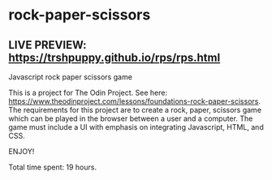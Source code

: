 # rock-paper-scissors

## LIVE PREVIEW: https://trshpuppy.github.io/rps/rps.html
Javascript rock paper scissors game

This is a project for The Odin Project. See here: https://www.theodinproject.com/lessons/foundations-rock-paper-scissors.
The requirements for this project are to create a rock, paper, scissors game which can be played in the browser between a user and a computer.
The game must include a UI with emphasis on integrating Javascript, HTML, and CSS.

ENJOY!

Total time spent: 19 hours.
